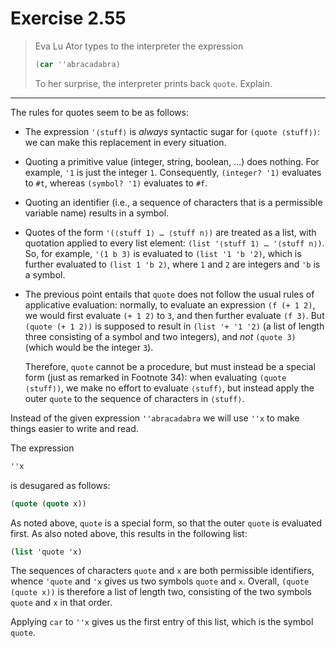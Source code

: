# Exercise 2.55

> Eva Lu Ator types to the interpreter the expression
> ```scheme
> (car ''abracadabra)
> ```
> To her surprise, the interpreter prints back `quote`.
> Explain.

---

The rules for quotes seem to be as follows:

- The expression `'⟨stuff⟩` is _always_ syntactic sugar for `(quote ⟨stuff⟩)`:
  we can make this replacement in every situation.

- Quoting a primitive value (integer, string, boolean, …) does nothing.
  For example, `'1` is just the integer `1`.
  Consequently, `(integer? '1)` evaluates to `#t`, whereas `(symbol? '1)` evaluates to `#f`.

- Quoting an identifier (i.e., a sequence of characters that is a permissible variable name) results in a symbol.

- Quotes of the form `'(⟨stuff 1⟩ … ⟨stuff n⟩)` are treated as a list, with quotation applied to every list element:
  `(list '⟨stuff 1⟩ … '⟨stuff n⟩)`.
  So, for example, `'(1 b 3)` is evaluated to `(list '1 'b '2)`, which is further evaluated to `(list 1 'b 2)`, where `1` and `2` are integers and `'b` is a symbol.

- The previous point entails that `quote` does not follow the usual rules of applicative evaluation:
  normally, to evaluate an expression `(f (+ 1 2)`, we would first evaluate `(+ 1 2)` to `3`, and then further evaluate `(f 3)`.
  But `(quote (+ 1 2))` is supposed to result in `(list '+ '1 '2)` (a list of length three consisting of a symbol and two integers), and _not_ `(quote 3)` (which would be the integer `3`).

  Therefore, `quote` cannot be a procedure, but must instead be a special form (just as remarked in Footnote 34):
  when evaluating `(quote ⟨stuff⟩)`, we make no effort to evaluate `⟨stuff⟩`, but instead apply the outer `quote` to the sequence of characters in `⟨stuff⟩`.

Instead of the given expression `''abracadabra` we will use `''x` to make things easier to write and read.

The expression
```scheme
''x
```
is desugared as follows:
```scheme
(quote (quote x))
```
As noted above, `quote` is a special form, so that the outer `quote` is evaluated first.
As also noted above, this results in the following list:
```scheme
(list 'quote 'x)
```
The sequences of characters `quote` and `x` are both permissible identifiers, whence `'quote` and `'x` gives us two symbols `quote` and `x`.
Overall, `(quote (quote x))` is therefore a list of length two, consisting of the two symbols `quote` and `x` in that order.

Applying `car` to `''x` gives us the first entry of this list, which is the symbol `quote`.
